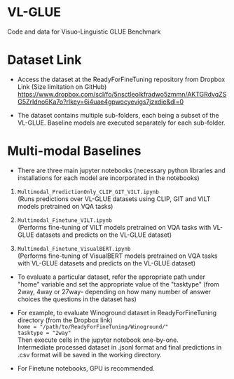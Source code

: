 # VL-GLUE
Code and data for Visuo-Linguistic GLUE Benchmark

# Dataset Link

- Access the dataset at the ReadyForFineTuning repository from Dropbox Link (Size limitation on GitHub)
<https://www.dropbox.com/scl/fo/5nsctleolkfradwo5zmmn/AKTGRdvqZSG5ZrIdno6Ka7o?rlkey=6i4uae4gpwocyevigs7jzxdie&dl=0>

- The dataset contains multiple sub-folders, each being a subset of the VL-GLUE. Baseline models are executed separately for each sub-folder. 

# Multi-modal Baselines

- There are three main jupyter notebooks (necessary python libraries and installations for each model are incorporated in the notebooks) 
1. ```Multimodal_PredictionOnly_CLIP_GIT_VILT.ipynb```\
(Runs predictions over VL-GLUE datasets using CLIP, GIT and VILT models pretrained on VQA tasks)
 
2. ```Multimodal_Finetune_VILT.ipynb```\
(Performs fine-tuning of VILT models pretrained on VQA tasks with VL-GLUE datasets and predicts on the VL-GLUE dataset) 

3. ```Multimodal_Finetune_VisualBERT.ipynb```\
(Performs fine-tuning of VisualBERT models pretrained on VQA tasks with VL-GLUE datasets and predicts on the VL-GLUE dataset) 

- To evaluate a particular dataset, refer the appropriate path under "home" variable and set the appropriate value of the "tasktype" (from 2way, 4way or 27way- depending on how many number of answer choices the questions in the dataset has)

- For example, to evaluate Winoground dataset in ReadyForFineTuning directory (from the Dropbox link)\
```home = "/path/to/ReadyForFineTuning/Winoground/"```\
```tasktype = "2way"```\
Then execute cells in the jupyter notebook one-by-one.\
Intermediate processed dataset in .jsonl format and final predictions in .csv format will be saved in the working directory. 

- For Finetune notebooks, GPU is recommended. 


